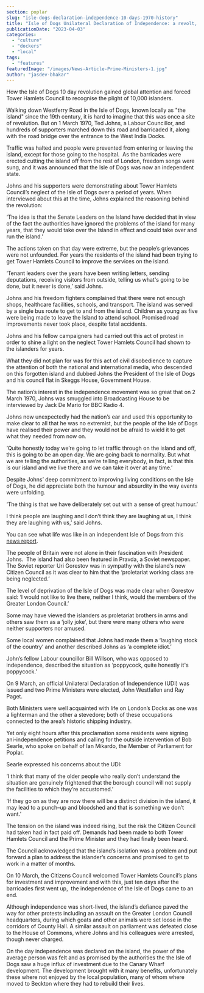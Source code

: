 ```yaml
---
section: poplar
slug: "isle-dogs-declaration-independence-10-days-1970-history"
title: "Isle of Dogs Unilateral Declaration of Independence: a revolt, a joke, or a tactical stroke of genius"
publicationDate: "2023-04-03"
categories: 
  - "culture"
  - "dockers"
  - "local"
tags: 
  - "features"
featuredImage: "/images/News-Article-Prime-Ministers-1.jpg"
author: "jasdev-bhakar"
---
```


How the Isle of Dogs 10 day revolution gained global attention and forced Tower Hamlets Council to recognise the plight of 10,000 islanders.

Walking down Westferry Road in the Isle of Dogs, known locally as "the island" since the 19th century, it is hard to imagine that this was once a site of revolution. But on 1 March 1970, Ted Johns, a Labour Councillor, and hundreds of supporters marched down this road and barricaded it, along with the road bridge over the entrance to the West India Docks.

Traffic was halted and people were prevented from entering or leaving the island, except for those going to the hospital.  As the barricades were erected cutting the island off from the rest of London, freedom songs were sung, and it was announced that the Isle of Dogs was now an independent state.

Johns and his supporters were demonstrating about Tower Hamlets Council’s neglect of the Isle of Dogs over a period of years. When interviewed about this at the time, Johns explained the reasoning behind the revolution: 

‘The idea is that the Senate Leaders on the Island have decided that in view of the fact the authorities have ignored the problems of the island for many years, that they would take over the Island in effect and could take over and run the island.’

The actions taken on that day were extreme, but the people’s grievances were not unfounded. For years the residents of the island had been trying to get Tower Hamlets Council to improve the services on the island.

‘Tenant leaders over the years have been writing letters, sending deputations, receiving visitors from outside, telling us what's going to be done, but it never is done,’ said Johns.

Johns and his freedom fighters complained that there were not enough shops, healthcare facilities, schools, and transport. The island was served by a single bus route to get to and from the island. Children as young as five were being made to leave the Island to attend school. Promised road improvements never took place, despite fatal accidents.

Johns and his fellow campaigners had carried out this act of protest in order to shine a light on the neglect Tower Hamlets Council had shown to the islanders for years.

What they did not plan for was for this act of civil disobedience to capture the attention of both the national and international media, who descended on this forgotten island and dubbed Johns the President of the Isle of Dogs and his council flat in Skeggs House, Government House.

The nation’s interest in the independence movement was so great that on 2 March 1970, Johns was smuggled into Broadcasting House to be interviewed by Jack De Mario for BBC Radio 4.

Johns now unexpectedly had the nation’s ear and used this opportunity to make clear to all that he was no extremist, but the people of the Isle of Dogs have realised their power and they would not be afraid to wield it to get what they needed from now on. 

‘Quite honestly today we’re going to let traffic through on the island and off, this is going to be an open day. We are going back to normality. But what we are telling the authorities, as we’re telling everybody, in fact, is that this is our island and we live there and we can take it over at any time.’

Despite Johns’ deep commitment to improving living conditions on the Isle of Dogs, he did appreciate both the humour and absurdity in the way events were unfolding. 

‘The thing is that we have deliberately set out with a sense of great humour.’

I think people are laughing and I don’t think they are laughing at us, I think they are laughing with us,’ said Johns.

You can see what life was like in an independent Isle of Dogs from this [news report](https://www.youtube.com/watch?v=Q-8fUd0m5Eo). 

The people of Britain were not alone in their fascination with President Johns.  The island had also been featured in Pravda, a Soviet newspaper. The Soviet reporter Uri Gorestov was in sympathy with the island’s new Citizen Council as it was clear to him that the ‘proletariat working class are being neglected.’

The level of deprivation of the Isle of Dogs was made clear when Gorestov said: ‘I would not like to live there, neither I think, would the members of the Greater London Council.’

Some may have viewed the islanders as proletariat brothers in arms and others saw them as a ‘jolly joke’, but there were many others who were neither supporters nor amused.

Some local women complained that Johns had made them a ‘laughing stock of the country’ and another described Johns as ‘a complete idiot.’

John’s fellow Labour councillor Bill Willson, who was opposed to independence, described the situation as ‘poppycock, quite honestly it's poppycock.’

On 9 March, an official Unilateral Declaration of Independence (UDI) was issued and two Prime Ministers were elected, John Westfallen and Ray Paget. 

Both Ministers were well acquainted with life on London’s Docks as one was a lighterman and the other a stevedore; both of these occupations connected to the area’s historic shipping industry. 

Yet only eight hours after this proclamation some residents were signing ani-independence petitions and calling for the outside intervention of Bob Searle, who spoke on behalf of Ian Mikardo, the Member of Parliament for Poplar.

Searle expressed his concerns about the UDI:

‘I think that many of the older people who really don’t understand the situation are genuinely frightened that the borough council will not supply the facilities to which they’re accustomed.’

‘If they go on as they are now there will be a distinct division in the island, it may lead to a punch–up and bloodshed and that is something we don’t want.’

The tension on the island was indeed rising, but the risk the Citizen Council had taken had in fact paid off. Demands had been made to both Tower Hamlets Council and the Prime Minister and they had finally been heard.

The Council acknowledged that the island’s isolation was a problem and put forward a plan to address the islander’s concerns and promised to get to work in a matter of months.

On 10 March, the Citizens Council welcomed Tower Hamlets Council’s plans for investment and improvement and with this, just ten days after the barricades first went up,  the independence of the Isle of Dogs came to an end.

Although independence was short-lived, the island’s defiance paved the way for other protests including an assault on the Greater London Council headquarters, during which goats and other animals were set loose in the corridors of County Hall. A similar assault on parliament was defeated close to the House of Commons, where Johns and his colleagues were arrested, though never charged.

On the day independence was declared on the island, the power of the average person was felt and as promised by the authorities the the Isle of Dogs saw a huge influx of investment due to the Canary Wharf development. The development brought with it many benefits, unfortunately these where not enjoyed by the local population, many of whom where moved to Beckton where they had to rebuild their lives.
